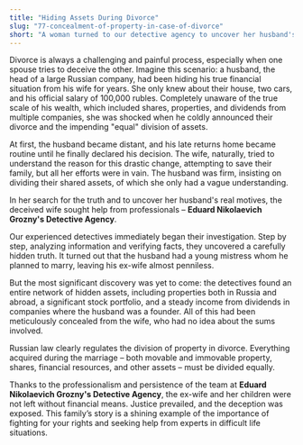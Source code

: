 ```yaml
---
title: "Hiding Assets During Divorce"
slug: "77-concealment-of-property-in-case-of-divorce"
short: "A woman turned to our detective agency to uncover her husband's true financial situation after he suddenly announced their divorce. The investigation revealed hidden assets, properties, and shares that she had no idea existed..."
---
```


Divorce is always a challenging and painful process, especially when one spouse tries to deceive the other. Imagine this scenario: a husband, the head of a large Russian company, had been hiding his true financial situation from his wife for years. She only knew about their house, two cars, and his official salary of 100,000 rubles. Completely unaware of the true scale of his wealth, which included shares, properties, and dividends from multiple companies, she was shocked when he coldly announced their divorce and the impending "equal" division of assets.

At first, the husband became distant, and his late returns home became routine until he finally declared his decision. The wife, naturally, tried to understand the reason for this drastic change, attempting to save their family, but all her efforts were in vain. The husband was firm, insisting on dividing their shared assets, of which she only had a vague understanding.

In her search for the truth and to uncover her husband's real motives, the deceived wife sought help from professionals – **Eduard Nikolaevich Grozny's Detective Agency**.

Our experienced detectives immediately began their investigation. Step by step, analyzing information and verifying facts, they uncovered a carefully hidden truth. It turned out that the husband had a young mistress whom he planned to marry, leaving his ex-wife almost penniless.

But the most significant discovery was yet to come: the detectives found an entire network of hidden assets, including properties both in Russia and abroad, a significant stock portfolio, and a steady income from dividends in companies where the husband was a founder. All of this had been meticulously concealed from the wife, who had no idea about the sums involved.

Russian law clearly regulates the division of property in divorce. Everything acquired during the marriage – both movable and immovable property, shares, financial resources, and other assets – must be divided equally.

Thanks to the professionalism and persistence of the team at **Eduard Nikolaevich Grozny's Detective Agency**, the ex-wife and her children were not left without financial means. Justice prevailed, and the deception was exposed. This family’s story is a shining example of the importance of fighting for your rights and seeking help from experts in difficult life situations.
